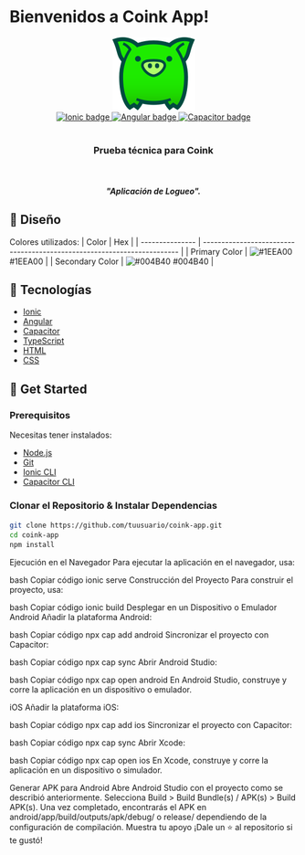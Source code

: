# Bienvenidos a Coink App!
<div align="center">
  <a target="_blank" href="https://coink-app.web.app">
    <img alt="Coink App" title="Coink App" src="./src/assets/icon/Oink.svg" />
  </a>
</div>
<div align="center">
  <a target="_blank" href="https://ionicframework.com/">
    <img title="Ionic" alt="Ionic badge" src="https://img.shields.io/badge/Ionic-5.4.16-blue" />
  </a>
  <a target="_blank" href="https://angular.io/">
    <img title="Angular" alt="Angular badge" src="https://img.shields.io/badge/Angular-12.2.0-red" />
  </a>
  <a target="_blank" href="https://capacitorjs.com/">
    <img title="Capacitor" alt="Capacitor badge" src="https://img.shields.io/badge/Capacitor-3.2.0-blue" />
  </a>
</div>
<br/>
<div align="center">
  <h3 align="center"><strong>Prueba técnica para Coink</strong></h3>
  <br />
  <h5 align="center"><strong><em>"Aplicación de Logueo".</em></strong></h5>
</div>

## 🎨 Diseño
Colores utilizados:
| Color           | Hex                                                                     |
| --------------- | ----------------------------------------------------------------------- |
| Primary Color   | ![#1EEA00](https://via.placeholder.com/15/1EEA00/1EEA00.png) #1EEA00    |
| Secondary Color | ![#004B40](https://via.placeholder.com/15/004B40/004B40.png) #004B40    |

## 🦾 Tecnologías
- [Ionic](https://ionicframework.com/)
- [Angular](https://angular.io/)
- [Capacitor](https://capacitorjs.com/)
- [TypeScript](https://www.typescriptlang.org/)
- [HTML](https://lenguajehtml.com/)
- [CSS](https://lenguajecss.com/)

## 🚀 Get Started
### Prerequisitos
Necesitas tener instalados:
- [Node.js](https://nodejs.org/en/)
- [Git](https://git-scm.com/downloads)
- [Ionic CLI](https://ionicframework.com/docs/cli)
- [Capacitor CLI](https://capacitorjs.com/docs/getting-started/with-ionic)

### Clonar el Repositorio & Instalar Dependencias
```bash
git clone https://github.com/tuusuario/coink-app.git
cd coink-app
npm install
```
Ejecución en el Navegador
Para ejecutar la aplicación en el navegador, usa:

bash
Copiar código
ionic serve
Construcción del Proyecto
Para construir el proyecto, usa:

bash
Copiar código
ionic build
Desplegar en un Dispositivo o Emulador
Android
Añadir la plataforma Android:

bash
Copiar código
npx cap add android
Sincronizar el proyecto con Capacitor:

bash
Copiar código
npx cap sync
Abrir Android Studio:

bash
Copiar código
npx cap open android
En Android Studio, construye y corre la aplicación en un dispositivo o emulador.

iOS
Añadir la plataforma iOS:

bash
Copiar código
npx cap add ios
Sincronizar el proyecto con Capacitor:

bash
Copiar código
npx cap sync
Abrir Xcode:

bash
Copiar código
npx cap open ios
En Xcode, construye y corre la aplicación en un dispositivo o simulador.

Generar APK para Android
Abre Android Studio con el proyecto como se describió anteriormente.
Selecciona Build > Build Bundle(s) / APK(s) > Build APK(s).
Una vez completado, encontrarás el APK en android/app/build/outputs/apk/debug/ o release/ dependiendo de la configuración de compilación.
Muestra tu apoyo
¡Dale un ⭐️ al repositorio si te gustó!
